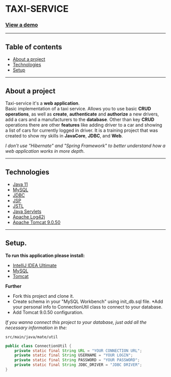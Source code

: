 # TAXI-SERVICE<br>
### [View a demo](https://taxi-service-v.herokuapp.com/)

---

## Table of contents
* [About a project](#about-a-project)
* [Technologies](#technologies)
* [Setup](#setup)
***

## About a project
<a id="about-a-project"></a>

Taxi-service it's a __web application__.<br>
Basic implementation of a taxi service.
Allows you to use basic __CRUD operations__,
as well as __create__, __authenticate__ and __authorize__ a new drivers,
add a cars and a manufacturers to the __database__.
Other than key __CRUD__ operations there are other __features__ like adding 
driver to a car and showing a list of cars for currently logged in driver.
It is a training project that was created to show my skills in __JavaCore__, __JDBC__, and __Web__.

_I don't use "Hibernate" and "Spring Framework" 
to better understand how a web application works in more depth_.
***

## Technologies
<a id="technologies"></a>

* [Java 11](https://en.wikipedia.org/wiki/Java_(programming_language))
* [MySQL](https://en.wikipedia.org/wiki/MySQL)
* [JDBC](https://en.wikipedia.org/wiki/Java_Database_Connectivity)
* [JSP](https://en.wikipedia.org/wiki/Jakarta_Server_Pages)
* [JSTL](https://en.wikipedia.org/wiki/Jakarta_Standard_Tag_Library)
* [Java Servlets](https://en.wikipedia.org/wiki/Jakarta_Servlet)
* [Apache Log42j](https://en.wikipedia.org/wiki/Log4j)
* [Apache Tomcat 9.0.50](https://en.wikipedia.org/wiki/Apache_Tomcat)
***

## Setup.
<a id="setup"></a>

__To run this application please install:__
* [IntelliJ IDEA Ultimate](https://www.jetbrains.com/lp/intellij-frameworks/)
* [MySQL](https://dev.mysql.com/downloads/)
* [Tomcat](https://archive.apache.org/dist/tomcat/tomcat-9/v9.0.50/bin/)

__Further__
* Fork this project and clone it.
* Create schema in your "MySQL Workbench" using init_db.sql file.
*Add your personal info to ConnectionUtil class to connect to your database.
* Add Tomcat 9.0.50 configuration.

_If you wanna connect this project to your database, 
just add all the necessary information in the:_

```
src/main/java/mate/util
```

```Java
public class ConnectionUtil {
    private static final String URL = "YOUR CONNECTION URL";
    private static final String USERNAME = "YOUR LOGIN";
    private static final String PASSWORD = "YOUR PASSWORD";
    private static final String JDBC_DRIVER = "JDBC DRIVER";
}
```
